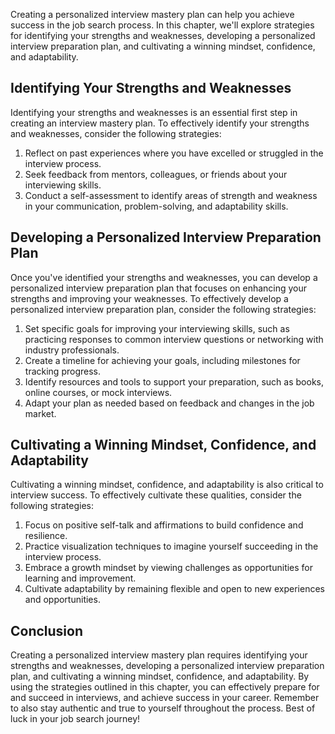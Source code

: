 
Creating a personalized interview mastery plan can help you achieve success in the job search process. In this chapter, we'll explore strategies for identifying your strengths and weaknesses, developing a personalized interview preparation plan, and cultivating a winning mindset, confidence, and adaptability.

Identifying Your Strengths and Weaknesses
-----------------------------------------

Identifying your strengths and weaknesses is an essential first step in creating an interview mastery plan. To effectively identify your strengths and weaknesses, consider the following strategies:

1. Reflect on past experiences where you have excelled or struggled in the interview process.
2. Seek feedback from mentors, colleagues, or friends about your interviewing skills.
3. Conduct a self-assessment to identify areas of strength and weakness in your communication, problem-solving, and adaptability skills.

Developing a Personalized Interview Preparation Plan
----------------------------------------------------

Once you've identified your strengths and weaknesses, you can develop a personalized interview preparation plan that focuses on enhancing your strengths and improving your weaknesses. To effectively develop a personalized interview preparation plan, consider the following strategies:

1. Set specific goals for improving your interviewing skills, such as practicing responses to common interview questions or networking with industry professionals.
2. Create a timeline for achieving your goals, including milestones for tracking progress.
3. Identify resources and tools to support your preparation, such as books, online courses, or mock interviews.
4. Adapt your plan as needed based on feedback and changes in the job market.

Cultivating a Winning Mindset, Confidence, and Adaptability
-----------------------------------------------------------

Cultivating a winning mindset, confidence, and adaptability is also critical to interview success. To effectively cultivate these qualities, consider the following strategies:

1. Focus on positive self-talk and affirmations to build confidence and resilience.
2. Practice visualization techniques to imagine yourself succeeding in the interview process.
3. Embrace a growth mindset by viewing challenges as opportunities for learning and improvement.
4. Cultivate adaptability by remaining flexible and open to new experiences and opportunities.

Conclusion
----------

Creating a personalized interview mastery plan requires identifying your strengths and weaknesses, developing a personalized interview preparation plan, and cultivating a winning mindset, confidence, and adaptability. By using the strategies outlined in this chapter, you can effectively prepare for and succeed in interviews, and achieve success in your career. Remember to also stay authentic and true to yourself throughout the process. Best of luck in your job search journey!
